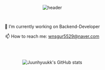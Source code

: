 <div align="center">

![header](https://capsule-render.vercel.app/api?type=Rect&color=auto&height=300&section=header&text=👋Welcome👋-nl-Juunhyuukk's%20Github&fontSize=50&animation=fadeIn)

<br>

 🔭 I’m currently working on Backend-Developer

 📫 How to reach me: wnsgur5529@naver.com

<br>


<br>

![Juunhyuukk's GitHub stats](https://github-readme-stats.vercel.app/api?username=juunhyuukk&show_icons=true&theme=radical)

</div>
